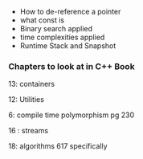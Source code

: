 - How to de-reference a pointer
- what const is 
- Binary search applied 
- time complexities applied 
- Runtime Stack and Snapshot 


### Chapters to look at in C++ Book

13: containers 

12: Utilities 

6: compile time polymorphism  pg 230 

16 : streams 

18: algorithms  617 specifically 